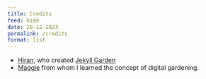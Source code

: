 ```yaml
---
title: Credits
feed: hide
date: 28-12-2023
permalink: /credits
format: list
---
```


-   [Hiran](https://github.com/hfactor), who created [Jekyll Garden](https://github.com/Jekyll-Garden/jekyll-garden.github.io)
-   [Maggie](maggieappleton.com) from whom I learned the concept of digital gardening.